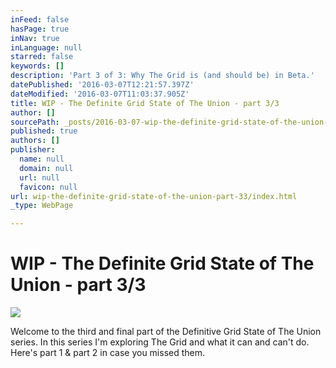 ```yaml
---
inFeed: false
hasPage: true
inNav: true
inLanguage: null
starred: false
keywords: []
description: 'Part 3 of 3: Why The Grid is (and should be) in Beta.'
datePublished: '2016-03-07T12:21:57.397Z'
dateModified: '2016-03-07T11:03:37.905Z'
title: WIP - The Definite Grid State of The Union - part 3/3
author: []
sourcePath: _posts/2016-03-07-wip-the-definite-grid-state-of-the-union-part-33.md
published: true
authors: []
publisher:
  name: null
  domain: null
  url: null
  favicon: null
url: wip-the-definite-grid-state-of-the-union-part-33/index.html
_type: WebPage

---
```

# WIP - The Definite Grid State of The Union - part 3/3
![](https://the-grid-user-content.s3-us-west-2.amazonaws.com/d143cbce-ceb0-4767-9435-de4288c9a08f.jpg)

Welcome to the third and final part of the Definitive Grid State of The Union series. In this series I'm exploring The Grid and what it can and can't do. Here's part 1 & part 2 in case you missed them.